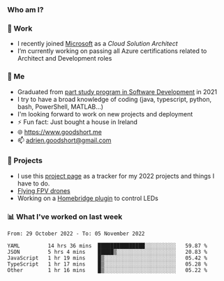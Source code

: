 ### Who am I?

<!--
**goodshort/goodshort** is a ✨ _special_ ✨ repository because its `README.md` (this file) appears on your GitHub profile.
-->
### 💼 Work
- I recently joined [Microsoft](https://www.microsoft.com/) as a _Cloud Solution Architect_
- I’m currently working on passing all Azure certifications related to Architect and Development roles

### 🌱 Me
- Graduated from [part study program in Software Development](https://www.goodshort.me/who-am-i/studies#higher-diploma-in-software-development) in 2021
- I try to have a broad knowledge of coding (java, typescript, python, bash, PowerShell, MATLAB...)
- I'm looking forward to work on new projects and deployment
- ⚡ Fun fact: Just bought a house in Ireland
- 🌐 https://www.goodshort.me
- 📫 adrien.goodshort@gmail.com

### 🚧 Projects

- I use this [project page](https://github.com/users/goodshort/projects/2) as a tracker for my 2022 projects and things I have to do.
- [Flying FPV drones](https://www.youtube.com/watch?v=PdOF5c4RF18&list=PLhU-As_kQhM6L6iwidza6sSdfxEybA7VZ)
- Working on a [Homebridge plugin](https://github.com/goodshort/homebridge-wled-preset) to control LEDs

### 📊 What I've worked on last week

<!--START_SECTION:waka-->

```text
From: 29 October 2022 - To: 05 November 2022

YAML         14 hrs 36 mins  ███████████████░░░░░░░░░░   59.87 %
JSON         5 hrs 4 mins    █████▒░░░░░░░░░░░░░░░░░░░   20.83 %
JavaScript   1 hr 19 mins    █▒░░░░░░░░░░░░░░░░░░░░░░░   05.42 %
TypeScript   1 hr 17 mins    █▒░░░░░░░░░░░░░░░░░░░░░░░   05.28 %
Other        1 hr 16 mins    █▒░░░░░░░░░░░░░░░░░░░░░░░   05.22 %
```

<!--END_SECTION:waka-->
